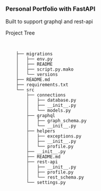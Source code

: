 ### Personal Portfolio with FastAPI
<p> Built to support graphql and rest-api</p>


<p> Project Tree </p>

```


    ├── migrations
    │   ├── env.py
    │   ├── README
    │   ├── script.py.mako
    │   └── versions
    ├── README.md
    ├── requirements.txt
    └── src
        ├── connections
        │   ├── database.py
        │   ├── __init__.py
        │   └── models.py
        ├── graphql
        │   ├── graph_schema.py
        │   └── __init__.py
        ├── helpers
        │   ├── exceptions.py
        │   ├── __init__.py
        │   └── profile.py
        ├── __init__.py
        ├── README.md
        ├── rest-api
        │   ├── __init__.py
        │   ├── profile.py
        │   └── rest_schema.py
        └── settings.py

```